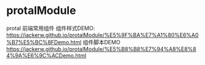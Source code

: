 # protalModule
protal 前端常用组件
组件样式DEMO:
https://jackerw.github.io/protalModule/%E5%9F%BA%E7%A1%80%E6%A0%B7%E5%BC%8FDemo.html
组件脚本DEMO
https://jackerw.github.io/protalModule/%E5%B8%B8%E7%94%A8%E8%84%9A%E6%9C%ACDemo.html
